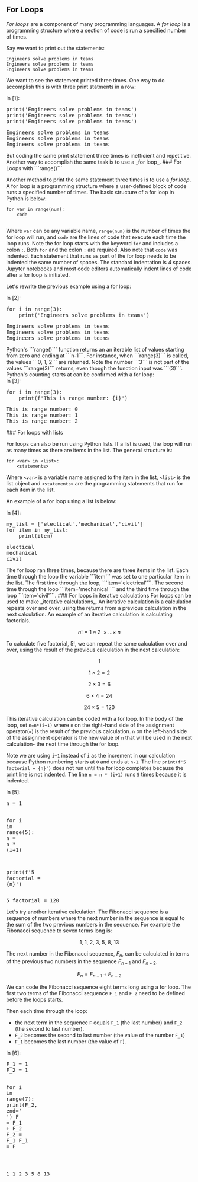 
## For Loops
_For loops_ are a component of many programming languages. A _for loop_ is a programming structure where a section of code is run a specified number of times.

Say we want to print out the statements:

```
Engineers solve problems in teams
Engineers solve problems in teams
Engineers solve problems in teams
```

We want to see the statement printed three times. One way to do accomplish this is with three print statments in a row:
<div class="cell border-box-sizing code_cell rendered">
<div class="input">
<div class="prompt input_prompt">In&nbsp;[1]:</div>
<div class="inner_cell">
    <div class="input_area">
<div class=" highlight hl-ipython3"><pre><span></span><span class="nb">print</span><span class="p">(</span><span class="s1">&#39;Engineers solve problems in teams&#39;</span><span class="p">)</span>
<span class="nb">print</span><span class="p">(</span><span class="s1">&#39;Engineers solve problems in teams&#39;</span><span class="p">)</span>
<span class="nb">print</span><span class="p">(</span><span class="s1">&#39;Engineers solve problems in teams&#39;</span><span class="p">)</span>
</pre></div>

</div>
</div>
</div>

<div class="output_wrapper">
<div class="output">


<div class="output_area">

<div class="prompt"></div>


<div class="output_subarea output_stream output_stdout output_text">
<pre>Engineers solve problems in teams
Engineers solve problems in teams
Engineers solve problems in teams
</pre>
</div>
</div>

</div>
</div>

</div>
But coding the same print statement three times is inefficient and repetitive. Another way to accomplish the same task is to use a _for loop_.
### For Loops with ```range()```


Another method to print the same statement three times is to use a _for loop_. A for loop is a programming structure where a user-defined block of code runs a specified number of times. The basic structure of a for loop in Python is below:
    
```
for var in range(num):
    code
    
```

Where ```var``` can be any variable name, ```range(num)``` is the number of times the for loop will run, and ```code``` are the lines of code that execute each time the loop runs. Note the for loop starts with the keyword ```for``` and includes a colon ```:```. Both ```for``` and the colon ```:``` are required. Also note that ```code``` was indented. Each statement that runs as part of the for loop needs to be indented the same number of spaces. The standard indentation is 4 spaces. Jupyter notebooks and most code editors automatically indent lines of code after a for loop is initiated. 

Let's rewrite the previous example using a for loop:
<div class="cell border-box-sizing code_cell rendered">
<div class="input">
<div class="prompt input_prompt">In&nbsp;[2]:</div>
<div class="inner_cell">
    <div class="input_area">
<div class=" highlight hl-ipython3"><pre><span></span><span class="k">for</span> <span class="n">i</span> <span class="ow">in</span> <span class="nb">range</span><span class="p">(</span><span class="mi">3</span><span class="p">):</span>
    <span class="nb">print</span><span class="p">(</span><span class="s1">&#39;Engineers solve problems in teams&#39;</span><span class="p">)</span>
</pre></div>

</div>
</div>
</div>

<div class="output_wrapper">
<div class="output">


<div class="output_area">

<div class="prompt"></div>


<div class="output_subarea output_stream output_stdout output_text">
<pre>Engineers solve problems in teams
Engineers solve problems in teams
Engineers solve problems in teams
</pre>
</div>
</div>

</div>
</div>

</div>
Python's ```range()``` function returns an an iterable list of values starting from zero and ending at ```n-1```. For instance, when ```range(3)``` is called, the values ```0, 1, 2``` are returned. Note the number ```3``` is not part of the values ```range(3)``` returns, even though the function input was ```(3)```. Python's counting starts at  can be confirmed with a for loop:
<div class="cell border-box-sizing code_cell rendered">
<div class="input">
<div class="prompt input_prompt">In&nbsp;[3]:</div>
<div class="inner_cell">
    <div class="input_area">
<div class=" highlight hl-ipython3"><pre><span></span><span class="k">for</span> <span class="n">i</span> <span class="ow">in</span> <span class="nb">range</span><span class="p">(</span><span class="mi">3</span><span class="p">):</span>
    <span class="nb">print</span><span class="p">(</span><span class="n">f</span><span class="s1">&#39;This is range number: </span><span class="si">{i}</span><span class="s1">&#39;</span><span class="p">)</span>
</pre></div>

</div>
</div>
</div>

<div class="output_wrapper">
<div class="output">


<div class="output_area">

<div class="prompt"></div>


<div class="output_subarea output_stream output_stdout output_text">
<pre>This is range number: 0
This is range number: 1
This is range number: 2
</pre>
</div>
</div>

</div>
</div>

</div>
### For loops with lists

For loops can also be run using Python lists. If a list is used, the loop will run as many times as there are items in the list. The general structure is:

```
for <var> in <list>:
    <statements>
```
 
Where ```<var>``` is a variable name assigned to the item in the list, ```<list>``` is the list object and ```<statements>``` are the programming statements that run for each item in the list. 

An example of a for loop using a list is below:
       
<div class="cell border-box-sizing code_cell rendered">
<div class="input">
<div class="prompt input_prompt">In&nbsp;[4]:</div>
<div class="inner_cell">
    <div class="input_area">
<div class=" highlight hl-ipython3"><pre><span></span><span class="n">my_list</span> <span class="o">=</span> <span class="p">[</span><span class="s1">&#39;electical&#39;</span><span class="p">,</span><span class="s1">&#39;mechanical&#39;</span><span class="p">,</span><span class="s1">&#39;civil&#39;</span><span class="p">]</span>
<span class="k">for</span> <span class="n">item</span> <span class="ow">in</span> <span class="n">my_list</span><span class="p">:</span>
    <span class="nb">print</span><span class="p">(</span><span class="n">item</span><span class="p">)</span>
</pre></div>

</div>
</div>
</div>

<div class="output_wrapper">
<div class="output">


<div class="output_area">

<div class="prompt"></div>


<div class="output_subarea output_stream output_stdout output_text">
<pre>electical
mechanical
civil
</pre>
</div>
</div>

</div>
</div>

</div>
The for loop ran three times, because there are three items in the list. Each time through the loop the variable ```item``` was set to one particular item in the list. The first time through the loop, ```item='electrical'```. The second time through the loop ```item='mechanical'``` and the third time through the loop ```item='civil'```. 
### For loops in iterative calculations
For loops can be used to make _iterative calculations_. An iterative calculation is a calculation repeats over and over, using the returns from a previous calculation in the next calculation. An example of an iterative calculation is calculating factorials. 

$$n! = 1\times2 \ \times...\times \ n$$

To calculate five factorial, $5!$, we can repeat the same calculation over and over, using the result of the previous calculation in the next calculation:

$$1$$

$$1\times2=2$$

$$2\times3=6$$

$$6\times4=24$$

$$24\times5=120$$

This iterative calculation can be coded with a for loop. In the body of the loop, set ```n=n*(i+1)``` where ```n``` on the right-hand side of the assignment operator(```=```) is the result of the previous calculation. ```n``` on the left-hand side of the assignment operator is the new value of ```n``` that will be used in the next calculation- the next time through the for loop. 

Note we are using ```i+1``` instead of ```i``` as the increment in our calculation because Python numbering starts at ```0``` and ends at ```n-1```. The line ```print(f'5 factorial = {n}')``` does not run until the for loop completes because the print line is not indented. The line ```n = n * (i+1)``` runs ```5``` times because it is indented.
<div class="cell border-box-sizing code_cell rendered">
<div class="input">
<div class="prompt input_prompt">In&nbsp;[5]:</div>
<div class="inner_cell">
    <div class="input_area">
<div class=" highlight hl-ipython3"><pre><span></span><span class="n">n</span> <span class="o">=</span> <span class="mi">1</span>

<span class="k">for</span> <span class="n">i</span> <span class="ow">in</span> <span class="nb">range</span><span class="p">(</span><span class="mi">5</span><span class="p">):</span>
    <span class="n">n</span> <span class="o">=</span> <span class="n">n</span> <span class="o">*</span> <span class="p">(</span><span class="n">i</span><span class="o">+</span><span class="mi">1</span><span class="p">)</span>
    
<span class="nb">print</span><span class="p">(</span><span class="n">f</span><span class="s1">&#39;5 factorial = </span><span class="si">{n}</span><span class="s1">&#39;</span><span class="p">)</span>
</pre></div>

</div>
</div>
</div>

<div class="output_wrapper">
<div class="output">


<div class="output_area">

<div class="prompt"></div>


<div class="output_subarea output_stream output_stdout output_text">
<pre>5 factorial = 120
</pre>
</div>
</div>

</div>
</div>

</div>
Let's try another iterative calculation. The Fibonacci sequence is a sequence of numbers where the next number in the sequence is equal to the sum of the two previous numbers in the sequence. For example the Fibonacci sequence to seven terms long is:

$$ 1, \ 1, \ 2, \ 3, \ 5,\ 8,\ 13$$

The next number in the Fibonacci sequence, $F_n$, can be calculated in terms of the previous two numbers in the sequence $F_{n-1}$ and $F_{n-2}$.

$$ F_n = F_{n-1} + F_{n-2} $$

We can code the Fibonacci sequence eight terms long using a for loop. The first two terms of the Fibonacci sequence ```F_1``` and ```F_2``` need to be defined before the loops starts. 

Then each time through the loop:
 * the next term in the sequence ```F``` equals ```F_1``` (the last number) and ```F_2``` (the second to last number). 
 * ```F_2``` becomes the second to last number (the value of the number ```F_1```)
 * ```F_1``` becomes the last number (the value of ```F```).    
<div class="cell border-box-sizing code_cell rendered">
<div class="input">
<div class="prompt input_prompt">In&nbsp;[6]:</div>
<div class="inner_cell">
    <div class="input_area">
<div class=" highlight hl-ipython3"><pre><span></span><span class="n">F_1</span> <span class="o">=</span> <span class="mi">1</span>
<span class="n">F_2</span> <span class="o">=</span> <span class="mi">1</span>

<span class="k">for</span> <span class="n">i</span> <span class="ow">in</span> <span class="nb">range</span><span class="p">(</span><span class="mi">7</span><span class="p">):</span>
    <span class="nb">print</span><span class="p">(</span><span class="n">F_2</span><span class="p">,</span> <span class="n">end</span><span class="o">=</span><span class="s1">&#39; &#39;</span><span class="p">)</span>
    <span class="n">F</span> <span class="o">=</span> <span class="n">F_1</span> <span class="o">+</span> <span class="n">F_2</span>
    <span class="n">F_2</span> <span class="o">=</span> <span class="n">F_1</span>
    <span class="n">F_1</span> <span class="o">=</span> <span class="n">F</span>
    
</pre></div>

</div>
</div>
</div>

<div class="output_wrapper">
<div class="output">


<div class="output_area">

<div class="prompt"></div>


<div class="output_subarea output_stream output_stdout output_text">
<pre>1 1 2 3 5 8 13 </pre>
</div>
</div>

</div>
</div>

</div>
 


